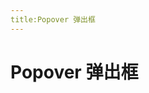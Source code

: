 ```yaml
---
title:Popover 弹出框
---
```

# Popover 弹出框
<ClientOnly>
<popover-demos></popover-demos>
<popover-content-demos></popover-content-demos>
</ClientOnly>




